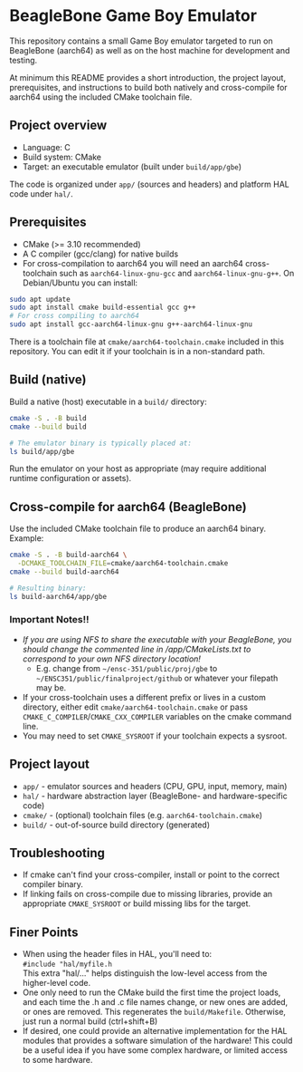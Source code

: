 # BeagleBone Game Boy Emulator

This repository contains a small Game Boy emulator targeted to run on BeagleBone (aarch64) as well as on the host machine for development and testing.

At minimum this README provides a short introduction, the project layout, prerequisites, and instructions to build both natively and cross-compile for aarch64 using the included CMake toolchain file.

## Project overview

- Language: C
- Build system: CMake
- Target: an executable emulator (built under `build/app/gbe`)

The code is organized under `app/` (sources and headers) and platform HAL code under `hal/`.

## Prerequisites

- CMake (>= 3.10 recommended)
- A C compiler (gcc/clang) for native builds
- For cross-compilation to aarch64 you will need an aarch64 cross-toolchain such as `aarch64-linux-gnu-gcc` and `aarch64-linux-gnu-g++`. On Debian/Ubuntu you can install:

```bash
sudo apt update
sudo apt install cmake build-essential gcc g++
# For cross compiling to aarch64
sudo apt install gcc-aarch64-linux-gnu g++-aarch64-linux-gnu
```

There is a toolchain file at `cmake/aarch64-toolchain.cmake` included in this repository. You can edit it if your toolchain is in a non-standard path.

## Build (native)

Build a native (host) executable in a `build/` directory:

```bash
cmake -S . -B build
cmake --build build

# The emulator binary is typically placed at:
ls build/app/gbe
```

Run the emulator on your host as appropriate (may require additional runtime configuration or assets).

## Cross-compile for aarch64 (BeagleBone)

Use the included CMake toolchain file to produce an aarch64 binary. Example:

```bash
cmake -S . -B build-aarch64 \
  -DCMAKE_TOOLCHAIN_FILE=cmake/aarch64-toolchain.cmake
cmake --build build-aarch64

# Resulting binary:
ls build-aarch64/app/gbe
```

### Important Notes!!
- *If you are using NFS to share the executable with your BeagleBone, you should change the commented line in /app/CMakeLists.txt to correspond to your own NFS directory location!*
  - E.g. change from `~/ensc-351/public/proj/gbe` to `~/ENSC351/public/finalproject/github` or whatever your filepath may be.
- If your cross-toolchain uses a different prefix or lives in a custom directory, either edit `cmake/aarch64-toolchain.cmake` or pass `CMAKE_C_COMPILER`/`CMAKE_CXX_COMPILER` variables on the cmake command line.
- You may need to set `CMAKE_SYSROOT` if your toolchain expects a sysroot.

## Project layout

- `app/` - emulator sources and headers (CPU, GPU, input, memory, main)
- `hal/` - hardware abstraction layer (BeagleBone- and hardware-specific code)
- `cmake/` - (optional) toolchain files (e.g. `aarch64-toolchain.cmake`)
- `build/` - out-of-source build directory (generated)

## Troubleshooting

- If cmake can't find your cross-compiler, install or point to the correct compiler binary.
- If linking fails on cross-compile due to missing libraries, provide an appropriate `CMAKE_SYSROOT` or build missing libs for the target.

## Finer Points

- When using the header files in HAL, you'll need to:  
  `#include "hal/myfile.h`  
  This extra "hal/..." helps distinguish the low-level access from the higher-level code.
- One only need to run the CMake build the first time the project loads, and each time the .h and .c file names change, or new ones are added, or ones are removed. This regenerates the `build/Makefile`. Otherwise, just run a normal build (ctrl+shift+B)
- If desired, one could provide an alternative implementation for the HAL modules that provides a software simulation of the hardware! This could be a useful idea if you have some complex hardware, or limited access to some hardware.